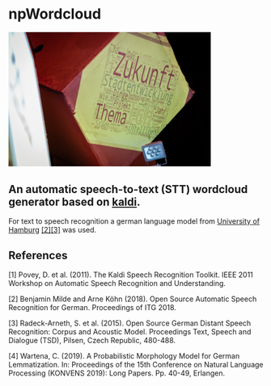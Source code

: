 # npWordcloud

<img src="images/200211_Living_Lab_web-1115.jpg" alt="drawing" width="400"/>

An automatic speech-to-text (STT) wordcloud generator based on [kaldi][kaldi].
----

For text to speech recognition a german language model from [University of Hamburg][model] [[2]](#2)[[3]](#3) was used.


[kaldi]: https://kaldi-asr.org/
[model]: https://www.inf.uni-hamburg.de/en/inst/ab/lt/resources/data/acoustic-models.html



## References
<!-- Kaldi -->
<a id="1">[1]</a>
Povey, D. et al. (2011).
The Kaldi Speech Recognition Toolkit.
IEEE 2011 Workshop on Automatic Speech Recognition and Understanding.

<!-- Deutsches Sprachmodel Uni Hamburg -->
<a id="2">[2]</a>
Benjamin Milde and Arne Köhn (2018).
Open Source Automatic Speech Recognition for German.
Proceedings of ITG 2018.

<a id="3">[3]</a>
Radeck-Arneth, S. et al. (2015).
Open Source German Distant Speech Recognition: Corpus and Acoustic Model.
Proceedings Text, Speech and Dialogue (TSD), Pilsen, Czech Republic, 480-488.

<a id="4">[4]</a>
Wartena, C. (2019).
A Probabilistic Morphology Model for German Lemmatization.
In: Proceedings of the 15th Conference on Natural Language Processing (KONVENS 2019): Long Papers. Pp. 40-49, Erlangen.




